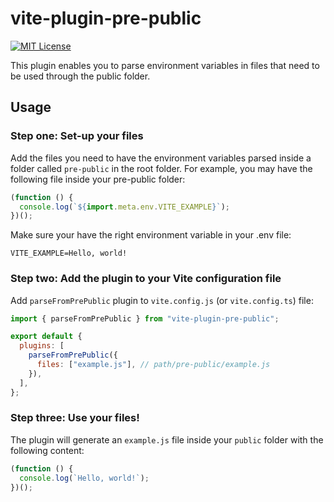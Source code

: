 # vite-plugin-pre-public

[![MIT License](http://img.shields.io/badge/license-MIT-blue.svg?style=flat)](LICENSE)

This plugin enables you to parse environment variables in files that need to be used through the public folder.

## Usage

### Step one: Set-up your files

Add the files you need to have the environment variables parsed inside a folder called `pre-public` in the root folder. For example, you may have the following file inside your pre-public folder:

```js
(function () {
  console.log(`${import.meta.env.VITE_EXAMPLE}`);
})();
```

Make sure your have the right environment variable in your .env file:

```
VITE_EXAMPLE=Hello, world!
```

### Step two: Add the plugin to your Vite configuration file

Add `parseFromPrePublic` plugin to `vite.config.js` (or `vite.config.ts`) file:

```js
import { parseFromPrePublic } from "vite-plugin-pre-public";

export default {
  plugins: [
    parseFromPrePublic({
      files: ["example.js"], // path/pre-public/example.js
    }),
  ],
};
```

### Step three: Use your files!

The plugin will generate an `example.js` file inside your `public` folder with the following content:

```js
(function () {
  console.log(`Hello, world!`);
})();
```
